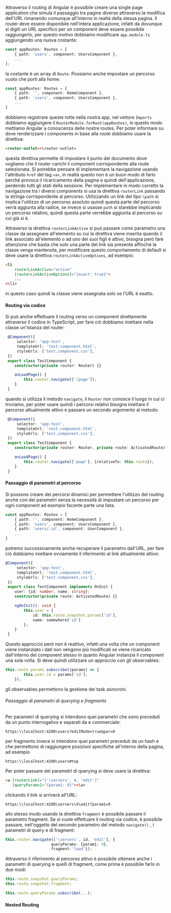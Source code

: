 Attraverso il routing di Angular è possibile creare una single page application che simula il passaggio tra pagine diverse attraverso la modifica dell'URL rimanendo comunque all'interno in realtà della stessa pagina.
Il router deve essere disponibile nell'intera applicazione, infatti da dovunque si digiti un URL specifico per un component deve essere possibile raggiungerlo, per questo motivo dobbiamo modificare `app.module.ts` aggiungendo una nuova costante:
```ts
const appRoutes: Routes = [
	{ path: 'users', component: UsersComponent },
	...
];
```
la costante è un array di `Route`. Possiamo anche impostare un percorso vuoto che porti alla home:
```ts
const appRoutes: Routes = [
	{ path: '', component: HomeComponent },
	{ path: 'users', component: UsersComponent },
	...
]
```
dobbiamo registrare queste rotte nella nostra app, nel vettore `Imports` dobbiamo aggiungere il `RouterModule.forRoot(appRoutes)`, in questo modo mettiamo Angular a conoscenza delle nostre routes. Per poter informare su dove renderizzare i components in base alla route dobbiamo usare la direttiva:
```html
<router-outlet><\router-outlet>
```
questa direttiva permette di impostare il punto del documento dove vogliamo che il router carichi il component corrispondente alla route selezionata.
Si potrebbe pensare di implementare la navigazione usando l'attributo `href` del tag `<a>`, in realtà questo non è un buon modo di farlo perché provoca il ricaricamento della pagina e quindi dell'applicazione, perdendo tutti gli stati della sessione. Per implementare in modo corretto la navigazione tra i diversi components si usa la direttiva `routerLink` passando la stringa corrispondente al percorso.
Utilizzando un link del tipo `\path` si implica l'utilizzo di un percorso assoluto quindi questa parte del percorso verrà aggiunta alla radice, se invece si usasse `path` si starebbe implicando un percorso relativo, quindi questa parte verrebbe aggiunta al percorso su cui già si è.

Attraverso la direttiva `routerLinkActive` si può passare come parametro una classe da assegnare all'elemento su cui la direttiva viene inserita quando il link associato all'elemento o ad uno dei suoi figli è attivo, bisogna però fare attenzione che basta che solo una parte del link sia presente affinché la classe venga mantenuta, per modificare questo comportamento di default si deve usare la direttiva `routerLinkActiveOptions`, ad esempio:
```html
<li 
	routerLinkActive="active"
	[routerLinkActiveOptions]="{exact: true}">
	...
<\li>
```
in questo caso quindi la classe viene assegnata solo se l'URL è esatto.

#### Routing via codice
Si può anche effettuare il routing verso un component direttamente attraverso il codice in TypeScript, per fare ciò dobbiamo iniettare nella classe un'istanza del router:
```ts
 @Component({
	 selector: 'app-test',
	 templateUrl: 'test.component.html',
	 styleUrls: ['test.component.css'],
 })
 export class TestComponent {
	constructor(private router: Router) {}

	onLoadPage() {
		this.router.navigate(['/page']);
	}
 }
```
quando si utilizza il metodo `navigate`, il `Router` non conosce il luogo in cui ci troviamo, per poter usare quindi i percorsi relativi bisogna iniettare il percorso attualmente attivo e passare un secondo argomento al metodo:
```ts
 @Component({
	 selector: 'app-test',
	 templateUrl: 'test.component.html',
	 styleUrls: ['test.component.css'],
 })
 export class TestComponent {
	constructor(private router: Router, private route: ActivatedRoute) {}

	onLoadPage() {
		this.router.navigate(['page'], {relativeTo: this.route});
	}
 }
```

#### Passaggio di parametri al percorso
Si possono creare dei percorsi dinamici per permettere l'utilizzo del routing anche con dei parametri senza la necessità di impostare un percorso per ogni component ad esempio facente parte una lista.
```ts
const appRoutes: Routes = [
	{ path: '', component: HomeComponent },
	{ path: 'users', component: UsersComponent },
	{ path: 'users/:id', component: UserComponent },
	...
]
```
potremo successivamente anche recuperare il parametro dall'URL, per fare ciò dobbiamo iniettare ovviamente il riferimento al link attualmente attivo:
```ts
@Component({
	 selector: 'app-test',
	 templateUrl: 'test.component.html',
	 styleUrls: ['test.component.css'],
 })
 export class TestComponent implements OnInit {
	user: {id: number, name: string};
	constructor(private route: ActivatedRoute) {}

	ngOnInit(): void {
		this.user = {
			id: this.route.snapshot.params['id'],
			name: somewhere['id']
		};
	}
 }
```
Questo approccio però non è reattivo, infatti una volta che un component viene instanziato i dati non vengono più modificati se viene ricaricato dall'interno del component stesso in quanto Angular instanzia il component una sola volta. Si deve quindi utilizzare un approccio con gli observables:
```ts
this.route.params.subscribe((params) => {
		this.user.id = params['id'];
	});
```
gli observables permettono la gestione dei task asincroni. 

###### Passaggio di parametri di querying e fragments
Per parametri di querying si intendono quei parametri che sono preceduti da un punto interrogativo e separati da e commerciale:
```
https:\\localhost:4200\users?editMode=true&par=0
```
per fragments invece si intendono quei parametri preceduti da un hash e che permettono di raggiungere posizioni specifiche all'interno della pagina, ad esempio 
```
https:\\localhost:4200\users#top
```
Per poter passare dei parametri di querying si deve usare la direttiva:
```html
<a [routerLink]="['\servers', 4, 'edit']"
   [queryParams]="{param1: 9}"><\a>
```
clickando il link si arriverà all'URL:
```
https:\\localhost:4200\servers\4\edit?param1=9
```
allo stesso modo usando la direttiva `fragment` è possibile passare il parametro fragment.
Se si vuole effettuare il routing via codice, è possibile passare, nell'oggetto del secondo parametro del metodo `navigate()` , i parametri di query e di fragment:
```ts
this.router.navigate(['\servers', id, 'edit'], {
					queryParams: {param1: 9}, 
					fragment:'load'});
```
Attraverso il riferimento al percorso attivo è possibile ottenere anche i parametri di querying e quelli di fragment, come prima è possibile farlo in due modi:
```ts
this.route.snapshot.queryParams;
this.route.snapshot.fragment;

this.route.queryParams.subscribe(...);
```

#### Nested Routing
